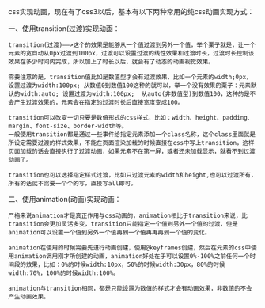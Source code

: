 css实现动画，现在有了css3以后，基本有以下两种常用的纯css动画实现方式：


一、使用transition(过渡)实现动画：

	transition(过渡)——>这个的效果是能够从一个值过渡到另外一个值，举个栗子就是，让一个元素的宽自动从0px过渡到100px，过渡可以设置过渡的线性效果和过渡时长，过渡时长控制该效果在多少时间内完成，所以加上了时长以后，就会有了动态的动画视觉效果。
	
	需要注意的是，transition值比如是数值型才会有过渡效果，比如一个元素的width;0px，设置过渡为width:100px; 从数值0到数值100这种的就可以，举一个没有效果的栗子：元素默认的width:auto; 设置过渡为width:100px;  从auto(非数值型)到数值100，这种的是不会产生过渡效果的，元素会在指定的过渡时长后直接宽度变成100。
	
	transition可以改变一切只要是数值形式的css样式，比如：width、height、padding、margin、font-size、border-width等。
	一般使用transition都是通过一些事件给指定元素添加一个class名称，这个class里面就是所设定需要过渡的样式效果，不能在页面渲染加载的时候直接在css中写上transition，这样页面加载的话会直接执行了过渡动画，如果元素不在第一屏，或者还未加载显示，就看不到过渡动画了。
	
	transition也可以选择指定样式过渡，比如只过渡元素的width和height,也可以过渡所有，所有的话就不需要一个个的写，直接写all即可。
	
	
	
二、使用animation(动画)实现动画：

	严格来说animation才是真正作用与css动画的，animation相比于transition来说，比transition会更加灵活多变，transition只能指定一个值到另外一个值的过渡，但是animation可以设置一个值到另外一个值再到一个值再再再到一个值的变化。
	
	animation在使用的时候需要先进行动画创建，使用@keyframes创建，然后在元素的css中使用animation调用刚才所创建的动画，animation好处在于可以设置0%-100%之前任何一个时间段的效果，比如：0%的时候width:10px，50%的时候width:30px，80%的时候width:70%，100%的时候width:100%。
	
	animation与transition相同，都是只能设置为数值的样式才会有动画效果，非数值的不会产生动画效果。